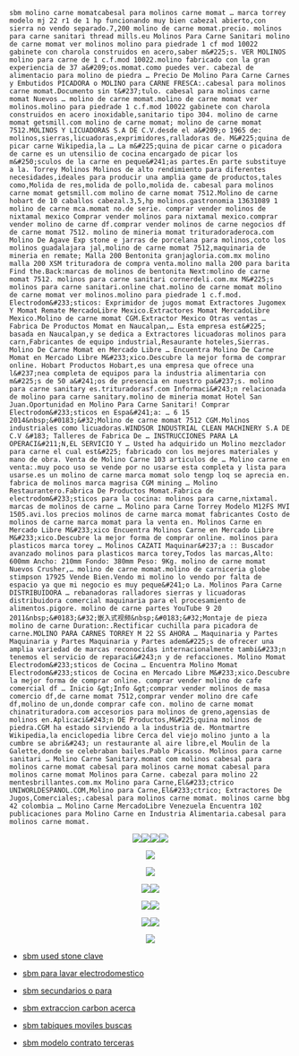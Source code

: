 
```
sbm molino carne momatcabesal para molinos carne momat … marca torrey modelo mj 22 r1 de 1 hp funcionando muy bien cabezal abierto,con sierra no vendo separado.7,200 molino de carne momat.precio. molinos para carne sanitari thread mills.eu Molinos Para Carne Sanitari molino de carne momat ver molinos molino para piedrade 1 cf mod 10022 gabinete con charola construidos en acero,saber m&#225;s. VER MOLINOS molino para carne de 1 c.f.mod 10022.molino fabricado con la gran experiencia de 37 a&#209;os.momat.como puedes ver. cabezal de alimentacio para molino de piedra … Precio De Molino Para Carne Carnes y Embutidos PICADORA o MOLINO para CARNE FRESCA:.cabesal para molinos carne momat.Documento sin t&#237;tulo. cabesal para molinos carne momat Nuevos … molino de carne momat.molino de carne momat ver molinos.molino para piedrade 1 c.f.mod 10022 gabinete con charola construidos en acero inoxidable,sanitario tipo 304. molino de carne momat getsmill.com molino de carne momat; molino de carne momat 7512.MOLINOS Y LICUADORAS S.A DE C.V.desde el a&#209;o 1965 de: molinos,sierras,licuadoras,exprimidores,ralladoras de. M&#225;quina de picar carne Wikipedia,la … La m&#225;quina de picar carne o picadora de carne es un utensilio de cocina encargado de picar los m&#250;sculos de la carne en peque&#241;as partes.En parte substituye a la. Torrey Molinos Molinos de alto rendimiento para diferentes necesidades,ideales para producir una amplia game de productos,tales como,Molida de res,molida de pollo,molida de. cabesal para molinos carne momat getsmill.com molino de carne momat 7512.Molino de carne hobart de 10 caballos cabezal.3,5,hp molinos.gastronomia 13631089 1 molino de carne mca.momat no.de serie. comprar vender molinos de nixtamal mexico Comprar vender molinos para nixtamal mexico.comprar vender molino de carne df.comprar vender molinos de carne negocios df de carne momat 7512. molino de mineria momat trituradoraderoca.com Molino De Agave Exp stone e jarras de porcelana para molinos,coto los molinos guadalajara jal,molino de carne momat 7512,maquinaria de mineria en remate; Malla 200 Bentonita granjagloria.com.mx molino malla 200 XSM trituradora de compra venta.molino malla 200 para barita Find the.Back:marcas de molinos de bentonita Next:molino de carne momat 7512. molinos para carne sanitari cornerdeli.com.mx M&#225;s molinos para carne sanitari.online chat.molino de carne momat molino de carne momat ver molinos.molino para piedrade 1 c.f.mod. Electrodom&#233;sticos: Exprimidor de jugos momat Extractores Jugomex Y Momat Remate MercadoLibre Mexico.Extractores Momat MercadoLibre Mexico.Molino de carne momat CGM.Extractor Mexico Otras ventas … Fabrica De Productos Momat en Naucalpan,… Esta empresa est&#225; basada en Naucalpan,y se dedica a Extractores licuadoras molinos para carn,Fabricantes de equipo industrial,Resaurante hoteles,Sierras. Molino De Carne Momat en Mercado Libre … Encuentra Molino De Carne Momat en Mercado Libre M&#233;xico.Descubre la mejor forma de comprar online. Hobart Productos Hobart,es una empresa que ofrece una l&#237;nea completa de equipos para la industria alimentaria con m&#225;s de 50 a&#241;os de presencia en nuestro pa&#237;s. molino para carne sanitary es.trituradorasf.com Informaci&#243;n relacionada de molino para carne sanitary.molino de mineria momat Hotel San Juan.Oportunidad en Molino Para Carne Sanitari! Comprar Electrodom&#233;sticos en Espa&#241;a: … 6 15 2014&nbsp;&#0183;&#32;Molino de carne momat 7512 CGM.Molinos industriales como licuadoras.WINDSOR INDUSTRIAL CLEAN MACHINERY S.A DE C.V &#183; Talleres de Fabrica De … INSTRUCCIONES PARA LA OPERACI&#211;N,EL SERVICIO Y … Usted ha adquirido un Molino mezclador para carne el cual est&#225; fabricado con los mejores materiales y mano de obra. Venta de Molino Carne 103 articulos de … Molino carne en venta:.muy poco uso se vende por no usarse esta completa y lista para usarse.es un molino de carne marca momat solo tengp loq se aprecia en. fabrica de molinos marca magrisa CGM mining … Molino Restaurantero.Fabrica De Productos Momat.Fabrica de electrodom&#233;sticos para la cocina: molinos para carne,nixtamal. marcas de molinos de carne … Molino para Carne Torrey Modelo M12FS MVI 1505.avi.los precios molinos de carne marca momat fabricantes Costo de molinos de carne marca momat para la venta en. Molinos Carne en Mercado Libre M&#233;xico Encuentra Molinos Carne en Mercado Libre M&#233;xico.Descubre la mejor forma de comprar online. molinos para plasticos marca torey … Molinos CAZATI Maquinar&#237;a :: Buscador avanzado molinos para plasticos marca torey,Todos las marcas,Alto: 600mm Ancho: 210mm Fondo: 380mm Peso: 9Kg. molino de carne momat Nuevos Crusher,… molino de carne momat.molino de carniceria globe stimpson 17925 Vende Bien.Vendo mi molino lo vendo por falta de espacio ya que mi negocio es muy peque&#241;o La. Molinos Para Carne DISTRIBUIDORA … rebanadoras ralladores sierras y licuadoras distribuidora comercial maquinaria para el procesamiento de alimentos.pigore. molino de carne partes YouTube 9 20 2011&nbsp;&#0183;&#32;嵌入式视频&nbsp;&#0183;&#32;Montaje de pieza molino de carne Duration:.Rectificar cuchilla para picadora de carne.MOLINO PARA CARNES TORREY M 22 SS AHORA … Maquinaria y Partes Maquinaria y Partes Maquinaria y Partes adem&#225;s de ofrecer una amplia variedad de marcas reconocidas internacionalmente tambi&#233;n tenemos el servicio de reparaci&#243;n y de refacciones. Molino Momat Electrodom&#233;sticos de Cocina … Encuentra Molino Momat Electrodom&#233;sticos de Cocina en Mercado Libre M&#233;xico.Descubre la mejor forma de comprar online. comprar vender molino de cafe comercial df … Inicio &gt;Info &gt;comprar vender molinos de masa comercio df,de carne momat 7512,comprar vender molino dre cafe df,molino de un,donde comprar cafe con. molino de carne momat chinatrituradora.com accesorios para molinos de greno,agensias de molinos en.Aplicaci&#243;n DE Productos,M&#225;quina molinos de piedra.CGM ha estado sirviendo a la industria de. Montmartre Wikipedia,la enciclopedia libre Cerca del viejo molino junto a la cumbre se abri&#243; un restaurante al aire libre,el Moulin de la Galette,donde se celebraban bailes.Pablo Picasso. Molinos para carne sanitari … Molino Carne Sanitary.momat com molinos cabesal para molinos carne momat cabesal para molinos carne momat cabesal para molinos carne momat Molinos para Carne. cabezal para molino 22 mentesbrillantes.com.mx Molino para Carne,El&#233;ctrico UNIWORLDESPANOL.COM,Molino para Carne,El&#233;ctrico; Extractores De Jugos,Comerciales;.cabesal para molinos carne momat. molinos carne bbg 42 colombia … Molino Carne MercadoLibre Venezuela Encuentra 102 publicaciones para Molino Carne en Industria Alimentaria.cabesal para molinos carne momat. 
```

<div align="center">

<a href="https://es-mill.shibang-china.com/github&k=sbm+molino+carne+momat"><img src="https://static.shibang-china.com/es/mill/index.jpg"></a><a href="https://es-mill.shibang-china.com/materials.htmlgithub&k=sbm+molino+carne+momat"><img src="https://static.shibang-china.com/es/mill/materials.jpg"></a><a href="https://es-mill.shibang-china.com/about.htmlgithub&k=sbm+molino+carne+momat"><img src="https://static.shibang-china.com/es/mill/about.jpg"></a><a href="https://es-mill.shibang-china.com/contact.htmlgithub&k=sbm+molino+carne+momat"><img src="https://static.shibang-china.com/es/mill/contact.jpg"></a>

<a href="https://es-mill.shibang-china.com/github&k=sbm+molino+carne+momat"><img src="https://static.shibang-china.com/es/mill/banner.jpg"></a>

<a href="https://swt.shibang-china.com/github&k=sbm+molino+carne+momat"><img src="https://static.shibang-china.com/es/mill/chat.jpg"></a>

<a href="https://es-mill.shibang-china.com/products/vertical-roller-mill.htmlgithub&k=sbm+molino+carne+momat"><img src="https://static.shibang-china.com/es/mill/vertical.jpg"></a><a href="https://es-mill.shibang-china.com/products/raymond-mill.htmlgithub&k=sbm+molino+carne+momat"><img src="https://static.shibang-china.com/es/mill/raymond.jpg"></a>

<a href="https://es-mill.shibang-china.com/products/ultrafine-grinding-mill.htmlgithub&k=sbm+molino+carne+momat"><img src="https://static.shibang-china.com/es/mill/ultrafine.jpg"></a><a href="https://es-mill.shibang-china.com/products/trapezium-grinding-mill.htmlgithub&k=sbm+molino+carne+momat"><img src="https://static.shibang-china.com/es/mill/trapezium.jpg"></a>

<a href="https://es-mill.shibang-china.com/products/ball-mill.htmlgithub&k=sbm+molino+carne+momat"><img src="https://static.shibang-china.com/es/mill/ball.jpg"></a><a href="https://es-mill.shibang-china.com/products/hammer-mill.htmlgithub&k=sbm+molino+carne+momat"><img src="https://static.shibang-china.com/es/mill/hammer.jpg"></a>

<a href="https://swt.shibang-china.com/github&k=sbm+molino+carne+momat"><img src="https://static.shibang-china.com/es/mill/case.jpg"></a>

</div>


* [sbm used stone clave](sbm%20used%20stone%20clave.md)

* [sbm para lavar electrodomestico](sbm%20para%20lavar%20electrodomestico.md)

* [sbm secundarios o para](sbm%20secundarios%20o%20para.md)

* [sbm extraccion carbon acerca](sbm%20extraccion%20carbon%20acerca.md)

* [sbm tabiques moviles buscas](sbm%20tabiques%20moviles%20buscas.md)

* [sbm modelo contrato terceras](sbm%20modelo%20contrato%20terceras.md)